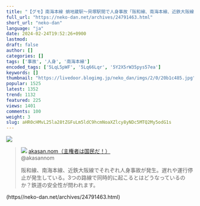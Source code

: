 ```yaml
---
title: "【グモ】南海本線 蛸地蔵駅～貝塚駅間で人身事故「阪和線、南海本線、近鉄大阪線で同時多発人身事故...」 "
full_url: "https://neko-dan.net/archives/24791463.html"
short_url: "neko-dan"
language: "ja"
date: 2024-02-24T19:52:26+0900
lastmod: 
draft: false
author: []
categories: []
tags: ['事故', '人身', '南海本線']
encoded_tags: ['5LqL5pWF', '5Lq66Lqr', '5Y2X5rW35pys57ea']
keywords: []
thumbnail: "https://livedoor.blogimg.jp/neko_dan/imgs/2/0/20b1c485.jpg"
popular: 1525
latest: 1352
trend: 1132
featured: 225
views: 1401
comments: 100
weight: 3
slug: aHR0cHMvL25la28tZGFuLm5ldC9hcmNoaXZlcy8yNDc5MTQ2My5odG1s
---
```


![](https://livedoor.blogimg.jp/neko_dan/imgs/2/0/20b1c485.jpg)

<blockquote id='twibodyhw5C6RPU72'> <p> <img src='https//livedoor.blogimg.jp/neko_dan/imgs/d/6/d6526fb9.jpg'> <a href='https//twitter.com/akasannom/status/1761340624849023405' target='_blank'>akasan.nom（主権者は国民だ！） </a><br> @akasannom </p> <p id='twitexthw5C6RPU72'> 阪和線、南海本線、近鉄大阪線でそれぞれ人身事故が発生。遅れや運行停止が発生している。3つの路線で同時的に起こるとはどうなっているのか？鉄道の安全性が問われます。 </p> <p> <a href='https//twitter.com/akasannom/status/1761340624849023405' target='_blank'></a> </p> </blockquote> 

(https//neko-dan.net/archives/24791463.html)
